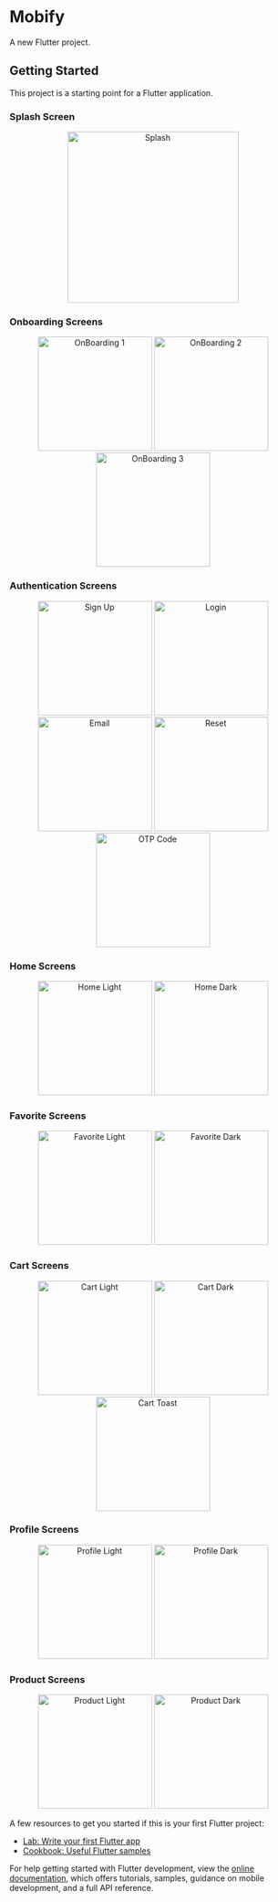 # Mobify

A new Flutter project.

## Getting Started

This project is a starting point for a Flutter application.

### Splash Screen
<p align="center">
  <img src="splash.png" alt="Splash" width="300">
</p>

### Onboarding Screens
<p align="center">
  <img src="onboarding1.png" alt="OnBoarding 1" width="200">
  <img src="onboarding2.png" alt="OnBoarding 2" width="200">
  <img src="onboarding3.png" alt="OnBoarding 3" width="200">
</p>

### Authentication Screens
<p align="center">
  <img src="signup.png" alt="Sign Up" width="200">
  <img src="login.png" alt="Login" width="200">
  <img src="email.png" alt="Email" width="200">
  <img src="reset.png" alt="Reset" width="200">
  <img src="otp.png" alt="OTP Code" width="200">
</p>

### Home Screens
<p align="center">
  <img src="homeL.png" alt="Home Light" width="200">
  <img src="homeD.png" alt="Home Dark" width="200">
</p>

### Favorite Screens
<p align="center">
  <img src="favL.png" alt="Favorite Light" width="200">
  <img src="favD.png" alt="Favorite Dark" width="200">
</p>

### Cart Screens
<p align="center">
  <img src="cartL.png" alt="Cart Light" width="200">
  <img src="cartD.png" alt="Cart Dark" width="200">
  <img src="cartToast.png" alt="Cart Toast" width="200">
</p>

### Profile Screens
<p align="center">
  <img src="profileL.png" alt="Profile Light" width="200">
  <img src="profileD.png" alt="Profile Dark" width="200">
</p>

### Product Screens
<p align="center">
  <img src="productL.png" alt="Product Light" width="200">
  <img src="productD.png" alt="Product Dark" width="200">
</p>

A few resources to get you started if this is your first Flutter project:

- [Lab: Write your first Flutter app](https://docs.flutter.dev/get-started/codelab)
- [Cookbook: Useful Flutter samples](https://docs.flutter.dev/cookbook)

For help getting started with Flutter development, view the
[online documentation](https://docs.flutter.dev/), which offers tutorials,
samples, guidance on mobile development, and a full API reference.
